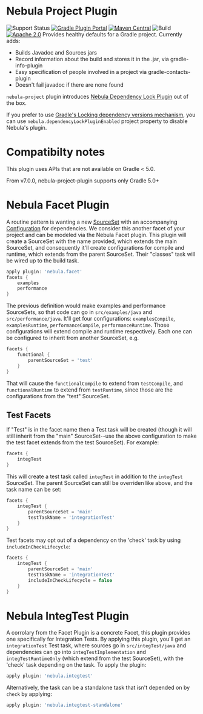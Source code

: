 Nebula Project Plugin
=====================
![Support Status](https://img.shields.io/badge/nebula-active-green.svg)
[![Gradle Plugin Portal](https://img.shields.io/maven-metadata/v/https/plugins.gradle.org/m2/com.netflix.nebula/nebula-project-plugin/maven-metadata.xml.svg?label=gradlePluginPortal)](https://plugins.gradle.org/plugin/nebula.project)
[![Maven Central](https://img.shields.io/maven-central/v/com.netflix.nebula/nebula-project-plugin)](https://maven-badges.herokuapp.com/maven-central/com.netflix.nebula/nebula-project-plugin)
![Build](https://github.com/nebula-plugins/nebula-project-plugin/actions/workflows/nebula.yml/badge.svg)
[![Apache 2.0](https://img.shields.io/github/license/nebula-plugins/nebula-project-plugin.svg)](http://www.apache.org/licenses/LICENSE-2.0)
Provides healthy defaults for a Gradle project. Currently adds:

* Builds Javadoc and Sources jars
* Record information about the build and stores it in the .jar, via gradle-info-plugin
* Easy specification of people involved in a project via gradle-contacts-plugin
* Doesn't fail javadoc if there are none found

`nebula-project` plugin introduces [Nebula Dependency Lock Plugin](https://github.com/nebula-plugins/gradle-dependency-lock-plugin) out of the box.

If you prefer to use [Gradle's Locking dependency versions mechanism](https://docs.gradle.org/current/userguide/dependency_locking.html), you can use `nebula.dependencyLockPluginEnabled` project property to disable Nebula's plugin. 

Compatibilty notes
======================
This plugin uses APIs that are not available on Gradle < 5.0.

From v7.0.0, nebula-project-plugin supports only Gradle 5.0+

Nebula Facet Plugin
=======================
A routine pattern is wanting a new [SourceSet](https://docs.gradle.org/current/dsl/org.gradle.api.tasks.SourceSet.html) with an accompanying [Configuration](https://docs.gradle.org/current/dsl/org.gradle.api.artifacts.Configuration.html) for dependencies. We consider this another facet of your project and can be modeled via the Nebula Facet plugin. This plugin will create a SourceSet with the name provided, which extends the main SourceSet, and consequently it'll create configurations for compile and runtime, which extends from the parent SourceSet. Their "classes" task will be wired up to the build task. 

```groovy
apply plugin: 'nebula.facet'
facets {
    examples
    performance
}
```

The previous definition would make examples and performance SourceSets, so that code can go in `src/examples/java` and `src/performance/java`. It'll get four configurations: `examplesCompile`, `examplesRuntime`, `performanceCompile`, `performanceRuntime`. Those configurations will extend compile and runtime respectively. Each one can be configured to inherit from another SourceSet, e.g.

```groovy
facets {
    functional {
        parentSourceSet = 'test'
    }
}
```

That will cause the `functionalCompile` to extend from `testCompile`, and `functionalRuntime` to extend from `testRuntime`, since those are the configurations from the "test" SourceSet.  

Test Facets
--------------

If "Test" is in the facet name then a Test task will be created (though it will still inherit from the "main" SourceSet--use the above configuration to make the test facet extends from the test SourceSet). For example:

```groovy
facets {
    integTest
}
```

This will create a test task called `integTest` in addition to the `integTest` SourceSet. The parent SourceSet can still be overriden like above, and the task name can be set:

```groovy
facets {
    integTest {
        parentSourceSet = 'main'
        testTaskName = 'integrationTest'
    }
}
```

Test facets may opt out of a dependency on the 'check' task by using `includeInCheckLifecycle`:

```groovy
facets {
    integTest {
        parentSourceSet = 'main'
        testTaskName = 'integrationTest'
        includeInCheckLifecycle = false
    }
}
```

Nebula IntegTest Plugin
=======================
A corrolary from the Facet Plugin is a concrete Facet, this plugin provides one specifically for Integration Tests. By applying this plugin, you'll get an `integrationTest` Test task, where sources go in `src/integTest/java` and dependencies can go into `integTestImplementation` and `integTestRuntimeOnly` (which extend from the test SourceSet), with the 'check' task depending on the task. To apply the plugin:

```groovy
apply plugin: 'nebula.integtest'
```

Alternatively, the task can be a standalone task that isn't depended on by `check` by applying:

```groovy
apply plugin: 'nebula.integtest-standalone'
```
